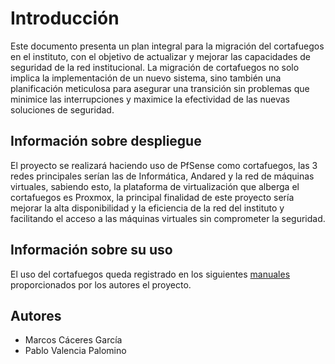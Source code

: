 # Introducción
Este documento presenta un plan integral para la migración del cortafuegos en el instituto, con el objetivo de actualizar y mejorar las capacidades de seguridad de la red institucional. La migración de cortafuegos no solo implica la implementación de un nuevo sistema, sino también una planificación meticulosa para asegurar una transición sin problemas que minimice las interrupciones y maximice la efectividad de las nuevas soluciones de seguridad.

## Información sobre despliegue
El proyecto se realizará haciendo uso de PfSense como cortafuegos, las 3 redes principales serían las de Informática, Andared y la red de  máquinas virtuales,
sabiendo esto, la plataforma de virtualización que alberga el cortafuegos es Proxmox, la principal finalidad de este proyecto sería mejorar la alta disponibilidad y la eficiencia de la red del instituto y facilitando el acceso a las máquinas virtuales sin comprometer la seguridad.

## Información sobre su uso
El uso del cortafuegos queda registrado en los siguientes [manuales](./Manuales/manuales.md) proporcionados por los autores el proyecto.

## Autores
- Marcos Cáceres García
- Pablo Valencia Palomino



